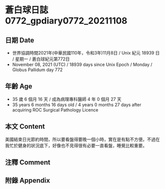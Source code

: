 [_metadata_:encoding]: - "utf-8"
[_metadata_:language]: - "zh-Hant-TW"
[_metadata_:fileformat]: - "markdown"
[_metadata_:MIME_type]: - "text/plain"
[_metadata_:markdown_version]: - "commonmark version 0.30"
[_metadata_:markdown_spec]: - "https://spec.commonmark.org/0.30/"

# 蒼白球日誌0772_gpdiary0772_20211108 #

## 日期 Date ##

* 世界協調時間2021年(中華民國110年，令和3年)11月8日 / Unix 紀元 18939 日 / 星期一 / 蒼白球紀元第772日
* November 08, 2021 (UTC) / 18939 days since Unix Epoch / Monday / Globus Pallidum day 772

## 年齡 Age ##

* 35 歲 6 個月 16 天 / 成為病理專科醫師 4 年 0 個月 27 天
* 35 years 6 months 16 days old / 4 years 0 months 27 days after acquiring ROC Surgical Pathology Licence

## 本文 Content ##

美國結束日光節約時間，所以要看盤得要晚一個小時，實在是有點不方便。不過在我忙於健身的狀況底下，好像也不見得很有必要一直看盤，睡覺比較重要。

## 注釋 Comment ##

## 附錄 Appendix ##

